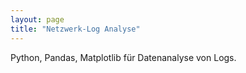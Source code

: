 ```yaml
---
layout: page
title: "Netzwerk-Log Analyse"
---
```


Python, Pandas, Matplotlib für Datenanalyse von Logs.
